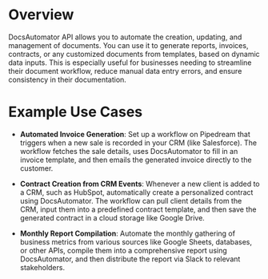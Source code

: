 # Overview

DocsAutomator API allows you to automate the creation, updating, and management of documents. You can use it to generate reports, invoices, contracts, or any customized documents from templates, based on dynamic data inputs. This is especially useful for businesses needing to streamline their document workflow, reduce manual data entry errors, and ensure consistency in their documentation.

# Example Use Cases

- **Automated Invoice Generation**: Set up a workflow on Pipedream that triggers when a new sale is recorded in your CRM (like Salesforce). The workflow fetches the sale details, uses DocsAutomator to fill in an invoice template, and then emails the generated invoice directly to the customer.

- **Contract Creation from CRM Events**: Whenever a new client is added to a CRM, such as HubSpot, automatically create a personalized contract using DocsAutomator. The workflow can pull client details from the CRM, input them into a predefined contract template, and then save the generated contract in a cloud storage like Google Drive.

- **Monthly Report Compilation**: Automate the monthly gathering of business metrics from various sources like Google Sheets, databases, or other APIs, compile them into a comprehensive report using DocsAutomator, and then distribute the report via Slack to relevant stakeholders.
